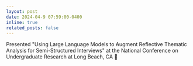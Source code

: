 ```yaml
---
layout: post
date: 2024-04-9 07:59:00-0400
inline: true
related_posts: false
---
```


Presented "Using Large Language Models to Augment Reflective Thematic Analysis for Semi-Structured Interviews" at the National Conference on Undergraduate Research at Long Beach, CA :palm_tree:
